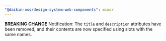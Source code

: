 ```yaml
---
"@daikin-oss/design-system-web-components": minor
---
```


**BREAKING CHANGE** Notification: The `title` and `description` attributes have been removed, and their contents are now specified using slots with the same names.
